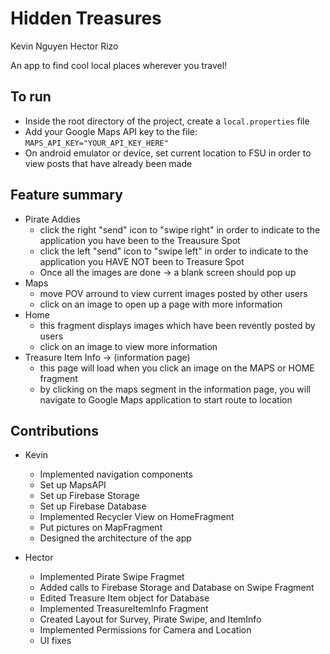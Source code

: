 # Hidden Treasures

Kevin Nguyen
Hector Rizo

An app to find cool local places wherever you travel!

## To run
  - Inside the root directory of the project, create a `local.properties` file
  - Add your Google Maps API key to the file: `MAPS_API_KEY="YOUR_API_KEY_HERE"`
  - On android emulator or device, set current location to FSU in order to view posts that have already been made

## Feature summary
  - Pirate Addies
    - click the right "send" icon to "swipe right" in order to indicate to the application you have been to the Treausure Spot
    - click the left "send" icon to "swipe left" in order to indicate to the application you HAVE NOT been to Treasure Spot
    - Once all the images are done -> a blank screen should pop up
  - Maps
    - move POV arround to view current images posted by other users
    - click on an image to open up a page with more information
  - Home
    - this fragment displays images which have been revently posted by users
    - click on an image to view more information
  - Treasure Item Info -> (information page)
    - this page will load when you click an image on the MAPS or HOME fragment
    - by clicking on the maps segment in the information page, you will navigate to Google Maps application to start route to location
  

## Contributions

- Kevin
  - Implemented navigation components
  - Set up MapsAPI
  - Set up Firebase Storage
  - Set up Firebase Database
  - Implemented Recycler View on HomeFragment
  - Put pictures on MapFragment
  - Designed the architecture of the app

- Hector
  - Implemented Pirate Swipe Fragmet 
  - Added calls to Firebase Storage and Database on Swipe Fragment
  - Edited Treasure Item object for Database
  - Implemented TreasureItemInfo Fragment
  - Created Layout for Survey, Pirate Swipe, and ItemInfo
  - Implemented Permissions for Camera and Location
  - UI fixes


